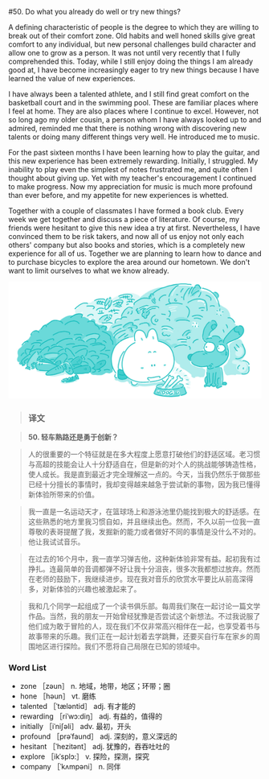 #50. Do what you already do well or try new things?

A defining characteristic of people is the degree to which they are willing to break out of their comfort zone. Old habits and well honed skills give great comfort to any individual, but new personal challenges build character and allow one to grow as a person. It was not until very recently that I fully comprehended this. Today, while I still enjoy doing the things I am already good at, I have become increasingly eager to try new things because I have learned the value of new experiences.

I have always been a talented athlete, and I still find great comfort on the basketball court and in the swimming pool. These are familiar places where I feel at home. They are also places where I continue to excel. However, not so long ago my older cousin, a person whom I have always looked up to and admired, reminded me that there is nothing wrong with discovering new talents or doing many different things very well. He introduced me to music.

For the past sixteen months I have been learning how to play the guitar, and this new experience has been extremely rewarding. Initially, I struggled. My inability to play even the simplest of notes frustrated me, and quite often I thought about giving up. Yet with my teacher's encouragement I continued to make progress. Now my appreciation for music is much more profound than ever before, and my appetite for new experiences is whetted.

Together with a couple of classmates I have formed a book club. Every week we get together and discuss a piece of literature. Of course, my friends were hesitant to give this new idea a try at first. Nevertheless, I have convinced them to be risk takers, and now all of us enjoy not only each others' company but also books and stories, which is a completely new experience for all of us. Together we are planning to learn how to dance and to purchase bicycles to explore the area around our hometown. We don't want to limit ourselves to what we know already.

![](images/TOEFL-iBT-High-Score-Essays-050.jpg)

> ### 译文

> **50. 轻车熟路还是勇于创新？**

> 人的很重要的一个特征就是在多大程度上愿意打破他们的舒适区域。老习惯与高超的技能会让人十分舒适自在，但是新的对个人的挑战能够铸造性格，使人成长。我是直到最近才完全理解这一点的。今天，当我仍然乐于做那些已经十分擅长的事情时，我却变得越来越急于尝试新的事物，因为我已懂得新体验所带来的价值。

> 我一直是一名运动天才，在篮球场上和游泳池里仍能找到极大的舒适感。在这些熟悉的地方里我习惯自如，并且继续出色。然而，不久以前一位我一直尊敬的表哥提醒了我，发掘新的能力或者做好不同的事情是没什么不对的。他让我试试音乐。

> 在过去的16个月中，我一直学习弹吉他，这种新体验非常有益。起初我有过挣扎。连最简单的音调都弹不好让我十分沮丧，很多次我都想过放弃。然而在老师的鼓励下，我继续进步。现在我对音乐的欣赏水平要比从前高深得多，对新体验的兴趣也被激起来了。

> 我和几个同学一起组成了一个读书俱乐部。每周我们聚在一起讨论一篇文学作品。当然，我的朋友一开始曾经犹豫是否尝试这个新想法。不过我说服了他们成为敢于冒险的人，现在我们不仅非常高兴相伴在一起，也享受着书与故事带来的乐趣。我们正在一起计划着去学跳舞，还要买自行车在家乡的周围地区进行探险。我们不愿将自己局限在已知的领域中。 

### Word List

 * zone ［zəun］ n. 地域，地带，地区；环带；圈
 * hone ［həun］ vt. 磨练
 * talented ［ˈtæləntid］ adj. 有才能的
 * rewarding ［riˈwɔ:diŋ］ adj. 有益的，值得的
 * initially ［iˈniʃəli］ adv. 最初，开头
 * profound ［prəˈfaund］ adj. 深刻的，意义深远的
 * hesitant ［ˈhezitənt］ adj. 犹豫的，吞吞吐吐的
 * explore ［ikˈsplɔ:］ v. 探险，探测，探究
 * company ［ˈkʌmpəni］ n. 同伴

